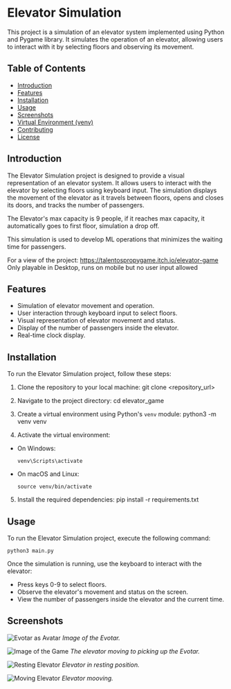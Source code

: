 # Elevator Simulation

This project is a simulation of an elevator system implemented using Python and Pygame library. It simulates the operation of an elevator, allowing users to interact with it by selecting floors and observing its movement.

## Table of Contents

- [Introduction](#introduction)
- [Features](#features)
- [Installation](#installation)
- [Usage](#usage)
- [Screenshots](#screenshots)
- [Virtual Environment (venv)](#virtual-environment-venv)
- [Contributing](#contributing)
- [License](#license)

## Introduction

The Elevator Simulation project is designed to provide a visual representation of an elevator system. It allows users to interact with the elevator by selecting floors using keyboard input. The simulation displays the movement of the elevator as it travels between floors, opens and closes its doors, and tracks the number of passengers.

The Elevator's max capacity is 9 people, if it reaches max capacity, it automatically goes to first floor, simulation a drop off.

This simulation is used to develop ML operations that minimizes the waiting time for passengers.

For a view of the project:
https://talentospropygame.itch.io/elevator-game
Only playable in Desktop, runs on mobile but no user input allowed

## Features

- Simulation of elevator movement and operation.
- User interaction through keyboard input to select floors.
- Visual representation of elevator movement and status.
- Display of the number of passengers inside the elevator.
- Real-time clock display.

## Installation

To run the Elevator Simulation project, follow these steps:

1. Clone the repository to your local machine:
    git clone <repository_url>

2. Navigate to the project directory:
    cd elevator_game

3. Create a virtual environment using Python's `venv` module:
    python3 -m venv venv

4. Activate the virtual environment:
- On Windows:
  ```
  venv\Scripts\activate
  ```
- On macOS and Linux:
  ```
  source venv/bin/activate
  ```

5. Install the required dependencies:
    pip install -r requirements.txt

## Usage
To run the Elevator Simulation project, execute the following command:

    python3 main.py

Once the simulation is running, use the keyboard to interact with the elevator:
- Press keys 0-9 to select floors.
- Observe the elevator's movement and status on the screen.
- View the number of passengers inside the elevator and the current time.

## Screenshots

![Evotar as Avatar](/Evotar_Image.png)
*Image of the Evotar.*

![Image of the Game](/ReadMe_Image.png)
*The elevator moving to picking up the Evotar.*

![Resting Elevator](/Elevator_Image.png)
*Elevator in resting position.*

![Moving Elevator](/opened_door_elevator.png)
*Elevator mooving.*